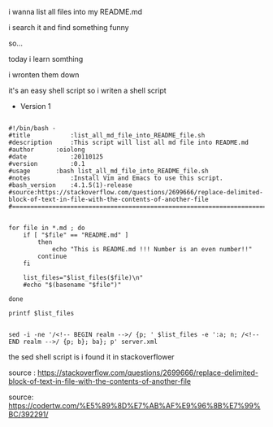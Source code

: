 i wanna list all files into my README.md

i search it and find something funny 

so...

today i learn somthing

i wronten them down

it's an easy shell script so i writen a shell script 

- Version 1 

```

#!/bin/bash -       
#title           :list_all_md_file_into_README_file.sh
#description     :This script will list all md file into README.md
#author		 :oiolong
#date            :20110125
#version         :0.1    
#usage		 :bash list_all_md_file_into_README_file.sh
#notes           :Install Vim and Emacs to use this script.
#bash_version    :4.1.5(1)-release
#source:https://stackoverflow.com/questions/2699666/replace-delimited-block-of-text-in-file-with-the-contents-of-another-file
#==============================================================================


for file in *.md ; do
	if [ "$file" == "README.md" ]
		then
			echo "This is README.md !!! Number is an even number!!"
		continue
	fi

	list_files="$list_files($file)\n"
	#echo "$(basename "$file")"
    
done

printf $list_files


sed -i -ne '/<!-- BEGIN realm -->/ {p; ' $list_files -e ':a; n; /<!-- END realm -->/ {p; b}; ba}; p' server.xml

```


the sed shell script is i found it in stackoverflower

source : https://stackoverflow.com/questions/2699666/replace-delimited-block-of-text-in-file-with-the-contents-of-another-file

source: https://codertw.com/%E5%89%8D%E7%AB%AF%E9%96%8B%E7%99%BC/392291/
